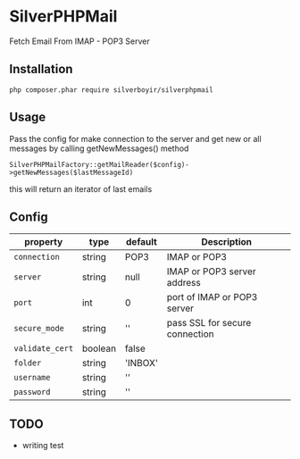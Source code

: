 # SilverPHPMail

Fetch Email From IMAP - POP3 Server

## Installation

```
php composer.phar require silverboyir/silverphpmail
```



## Usage

Pass the config for make connection to the server and get new or all messages by calling getNewMessages() method
```
SilverPHPMailFactory::getMailReader($config)->getNewMessages($lastMessageId)
```

this will return an iterator of last emails
## Config

| property | type | default | Description |
| --- | --- | --- | --- |
| `connection` | string | POP3 | IMAP or POP3 
| `server` | string | null | IMAP or POP3 server address
| `port` | int | 0 | port of IMAP or POP3 server
| `secure_mode` | string | '' | pass SSL for secure connection
| `validate_cert` | boolean | false | 
| `folder` | string | 'INBOX' | 
| `username ` | string | '' | 
| `password ` | string | '' | 

## TODO
* writing test




